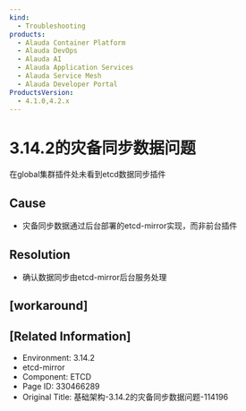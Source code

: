 ```yaml
---
kind:
  - Troubleshooting
products:
  - Alauda Container Platform
  - Alauda DevOps
  - Alauda AI
  - Alauda Application Services
  - Alauda Service Mesh
  - Alauda Developer Portal
ProductsVersion:
  - 4.1.0,4.2.x
---
```

<!-- A type of document that involves encountering a fault, diagnosing it, performing root cause analysis, and providing solutions. -->

# 3.14.2的灾备同步数据问题

在global集群插件处未看到etcd数据同步插件

## Cause
- 灾备同步数据通过后台部署的etcd-mirror实现，而非前台插件

## Resolution
- 确认数据同步由etcd-mirror后台服务处理

## [workaround]

## [Related Information]
- Environment: 3.14.2
- etcd-mirror
- Component: ETCD
- Page ID: 330466289
- Original Title: 基础架构-3.14.2的灾备同步数据问题-114196
